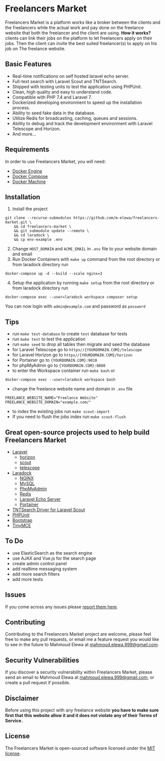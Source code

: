 # Freelancers Market

Freelancers Market is a platform works like a broker between the clients and the freelancers while the actual work and pay done on the freelance website that both the freelancer and the client are using. <b>How it works?</b> clients can link their jobs on the platform to let freelancers apply on their jobs. Then the client can invite the best suited freelancer(s) to apply on his job on The freelance website.

## Basic Features

- Real-time notifications on self hosted laravel echo server.
- Full-text search with Laravel Scout and TNTSearch.
- Shipped with testing units to test the application using PHPUnit.
- Clean, high quality and easy to understand code.
- Compatible with PHP 7.4 and Laravel 7.
- Dockerized developing environment to speed up the installation process.
- Ability to seed fake data in the database.
- Utilize Redis for broadcasting, caching, queues and sessions.
- Ability to debug and track the development environment with Laravel Telescope and Horizon.
- And more...

## Requirements

In order to use Freelancers Market, you will need:

- [Docker Engine](https://docs.docker.com/installation/)
- [Docker Compose](https://docs.docker.com/compose/)
- [Docker Machine](https://docs.docker.com/machine/)

## Installation

1. Install the project
```
git clone --recurse-submodules https://github.com/m-elewa/freelancers-market.git \
    && cd freelancers-market \
    && git submodule update --remote \
    && cd laradock \
    && cp env-example .env
```
2. Change `HOST_DOMAIN` and `ACME_EMAIL` in `.env` file to your website domain and email
3. Run Docker Containers with `make up` command from the root directory or from laradock directory run
```
docker-compose up -d --build --scale nginx=3
```
4. Setup the application by running `make setup` from the root directory or from laradock directory run
```
docker-compose exec --user=laradock workspace composer setup
```
You can now login with `admin@example.com` and password as `password`

## Tips
- run `make test-database` to create `test` database for tests
- run `make test` to test the application
- run `make seed` to drop all tables then migrate and seed the database
- for Laravel Telescope go to `https//{YOURDOMAIN.COM}/telescope`
- for Laravel Horizon go to `https//{YOURDOMAIN.COM}/horizon`
- for Portainer go to `{YOURDOMAIN.COM}:9010`
- for phpMyAdmin go to `{YOURDOMAIN.COM}:8080`
- to enter the Workspace container run `make bash` or
```
docker-compose exec --user=laradock workspace bash
```
-  change the freelance website name and domain in `.env` file
```shell
FREELANCE_WEBSITE_NAME="Freelance Website"
FREELANCE_WEBSITE_DOMAIN="example.com/"
```
- to index the existing jobs run `make scout-import`
- If you need to flush the jobs index run `make scout-flush`

## Great open-source projects used to help build Freelancers Market
* [Laravel](https://github.com/laravel/laravel)
    * [horizon](https://github.com/laravel/horizon)
    * [scout](https://github.com/laravel/scout)
    * [telescope](https://github.com/laravel/telescope)
* [Laradock](https://github.com/laradock/laradock)
    * [NGINX](https://www.nginx.com/)
    * [MySQL](https://www.mysql.com/)
    * [PhpMyAdmin](https://www.phpmyadmin.net/)
    * [Redis](https://redis.io/)
    * [Laravel Echo Server](https://github.com/tlaverdure/laravel-echo-server)
    * [Portainer](https://www.portainer.io/)
* [TNTSearch Driver for Laravel Scout](https://github.com/teamtnt/laravel-scout-tntsearch-driver)
* [PHPUnit](https://github.com/sebastianbergmann/phpunit)
* [Bootstrap](https://github.com/twbs/bootstrap)
* [TinyMCE](https://www.tinymce.com/)

## To Do
- use ElasticSearch as the search engine
- use AJAX and Vue.js for the search page
- create admin control panel
- add realtime messaging system
- add more search filters
- add more tests

## Issues
If you come across any issues please [report them here](https://github.com/m-elewa/freelancers-market/issues).

## Contributing
Contributing to the Freelancers Market project are welcome, please feel free to make any pull requests, or email me a feature request you would like to see in the future to Mahmoud Elewa at [mahmoud.elewa.999@gmail.com](mailto:mahmoud.elewa.999@gmail.com).

## Security Vulnerabilities
If you discover a security vulnerability within Freelancers Market, please send an email to Mahmoud Elewa at [mahmoud.elewa.999@gmail.com](mailto:mahmoud.elewa.999@gmail.com), or create a pull request if possible.

## Disclaimer
Before using this project with any freelance website **you have to make sure first that this website allow it and it does not violate any of their Terms of Service.**

## License
The Freelancers Market is open-sourced software licensed under the [MIT license](https://github.com/m-elewa/freelancers-market/blob/master/LICENSE).
